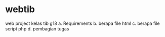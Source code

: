 # webtib
web project kelas tib g18
a. Requirements
b. berapa file html
c. berapa file script php
d. pembagian tugas 
